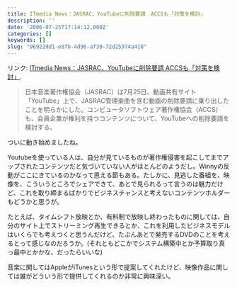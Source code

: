 ```yaml
---
title: ITmedia News：JASRAC、YouTubeに削除要請　ACCSも「対策を検討」
description: ''
date: '2006-07-25T17:14:12.000Z'
categories: []
keywords: []
slug: "969229d1-e8fb-4d96-af30-72d25974a418"
---
```

リンク: [ITmedia News：JASRAC、YouTubeに削除要請 ACCSも「対策を検討」](http://www.itmedia.co.jp/news/articles/0607/25/news083.html "ITmedia News：JASRAC、YouTubeに削除要請　ACCSも「対策を検討」").

> 日本音楽著作権協会（JASRAC）は7月25日、動画共有サイト「YouTube」上で、JASRAC管理楽曲を含む動画の削除要請に乗り出したことを明らかにした。コンピュータソフトウェア著作権協会（ACCS）も、会員企業が権利を持つコンテンツについて、YouTubeへの削除要請を検討する。

ついに動き始めましたね。  
  
Youtubeを使っている人は、自分が見ているものが著作権侵害を起こしてまでアップされたコンテンツだと気づいていない人がほとんどのようだし。Winnyの反動がここにきているのかなって思える節もある。たしかに、見逃した番組を、映像を、こういうところでシェアできて、あとで見られるって言うのは魅力だけど、これを取り締まるばかりでビジネスチャンスと考えないコンテンツホルダーもどうかと思うが。  
  
たとえば、タイムシフト放映とか、有料制で放映し終わったものに関しては、自分のサイト上でストリーミング再生できるとか、これを利用したビジネスモデルはいくらでも考えつくと思うんだけど、たぶんあとで発売するDVDのことを考えるとって感じなのだろうか。(それともどこかでシステム構築中とか予算取り真っ最中とかかな、だったらいいな)

音楽に関してはAppleがiTunesという形で提案してくれたけど、映像作品に関しては誰がどういう形で提供してくれるのか非常に興味深い。